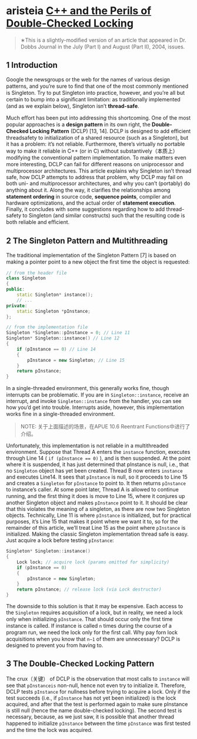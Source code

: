 # aristeia [C++ and the Perils of Double-Checked Locking](https://www.aristeia.com/Papers/DDJ_Jul_Aug_2004_revised.pdf) 

> ∗This is a slightly-modiﬁed version of an article that appeared in Dr. Dobbs Journal in the July (Part I) and August (Part II), 2004, issues.

## 1 Introduction

Google the newsgroups or the web for the names of various design patterns, and you’re sure to ﬁnd that one of the most commonly mentioned is Singleton. Try to put Singleton into practice, however, and you’re all but certain to bump into a signiﬁcant limitation: as traditionally implemented (and as we explain below), Singleton isn’t **thread-safe**. 

Much eﬀort has been put into addressing this shortcoming. One of the most popular approaches is a **design pattern** in its own right, the **Double-Checked Locking Pattern** (DCLP) [13, 14]. DCLP is designed to add eﬃcient threadsafety to initialization of a shared resource (such as a Singleton), but it has a problem: it’s not reliable. Furthermore, there’s virtually no portable way to make it reliable in C++ (or in C) without substantively（本质上） modifying the conventional pattern implementation. To make matters even more interesting, DCLP can fail for diﬀerent reasons on uniprocessor and multiprocessor architectures. This article explains why Singleton isn’t thread safe, how DCLP attempts to address that problem, why DCLP may fail on both uni- and multiprocessor architectures, and why you can’t (portably) do anything about it. Along the way, it clariﬁes the relationships among **statement ordering** in source code, **sequence points**, compiler and hardware optimizations, and the actual order of **statement execution**. Finally, it concludes with some suggestions regarding how to add thread-safety to Singleton (and similar constructs) such that the resulting code is both reliable and eﬃcient.

## 2 The Singleton Pattern and Multithreading

The traditional implementation of the Singleton Pattern [7] is based on making a pointer point to a new object the ﬁrst time the object is requested: 

```c++
// from the header file
class Singleton
{
public:
	static Singleton* instance();
	// ...
private:
	static Singleton *pInstance;
};

// from the implementation file
Singleton *Singleton::pInstance = 0; // Line 11
Singleton* Singleton::instance() // Line 12
{
	if (pInstance == 0) // Line 14
	{
		pInstance = new Singleton; // Line 15
	}
	return pInstance;
}

```

In a single-threaded environment, this generally works ﬁne, though interrupts can be problematic. If you are in `Singleton::instance`, receive an interrupt, and invoke `Singleton::instance` from the handler, you can see how you’d get into trouble. Interrupts aside, however, this implementation works ﬁne in a single-threaded environment. 

> NOTE: 关于上面描述的场景，在APUE 10.6 Reentrant Functions中进行了介绍。

Unfortunately, this implementation is not reliable in a multithreaded environment. Suppose that Thread A enters the `instance` function, executes through Line 14 ( `if (pInstance == 0)` ), and is then suspended. At the point where it is suspended, it has just determined that pInstance is null, i.e., that no `Singleton` object has yet been created. Thread B now enters `instance` and executes Line14. It sees that `pInstance` is null, so it proceeds to Line 15 and creates a `Singleton` for `pInstance` to point to. It then returns `pInstance` to instance’s caller. At some point later, Thread A is allowed to continue running, and the ﬁrst thing it does is move to Line 15, where it conjures up another Singleton object and makes `pInstance` point to it. It should be clear that this violates the meaning of a singleton, as there are now two Singleton objects. Technically, Line 11 is where `pInstance` is initialized, but for practical purposes, it’s Line 15 that makes it point where we want it to, so for the remainder of this article, we’ll treat Line 15 as the point where `pInstance` is initialized. Making the classic Singleton implementation thread safe is easy. Just acquire a lock before testing `pInstance`:

```c++
Singleton* Singleton::instance()
{
	Lock lock; // acquire lock (params omitted for simplicity)
	if (pInstance == 0)
	{
		pInstance = new Singleton;
	}
	return pInstance; // release lock (via Lock destructor)
}

```

The downside to this solution is that it may be expensive. Each access to the `Singleton` requires acquisition of a lock, but in reality, we need a lock only when initializing `pInstance`. That should occur only the ﬁrst time instance is called. If instance is called `n` times during the course of a program run, we need the lock only for the ﬁrst call. Why pay forn lock acquisitions when you know that `n−1` of them are unnecessary? DCLP is designed to prevent you from having to.

## 3 The Double-Checked Locking Pattern

The crux（关键） of DCLP is the observation that most calls to `instance` will see that `pInstanceis` non-null, hence not even try to initialize it. Therefore, DCLP tests `pInstance` for nullness before trying to acquire a lock. Only if the test succeeds (i.e., if `pInstance` has not yet been initialized) is the lock acquired, and after that the test is performed again to make sure pInstance is still null (hence the name double-checked locking). The second test is necessary, because, as we just saw, it is possible that another thread happened to initialize `pInstance` between the time `pInstance` was ﬁrst tested and the time the lock was acquired.